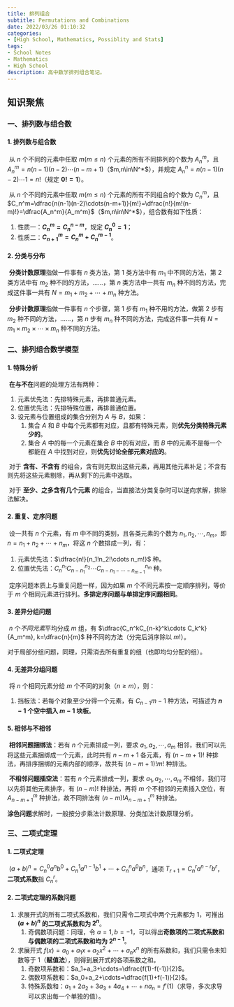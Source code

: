```yaml
---
title: 排列组合
subtitle: Permutations and Combinations
date: 2022/03/26 01:10:32
categories:
- [High School, Mathematics, Possiblity and Stats]
tags:
- School Notes
- Mathematics
- High School
description: 高中数学排列组合笔记。
---
```


## 知识聚焦

### 一、排列数与组合数

#### 1. 排列数与组合数

​	从 $n$ 个不同的元素中任取 $m(m\leqslant n)$ 个元素的所有不同排列的个数为 $A_n^m$，且 $A_n^m=n(n-1)(n-2)\cdots(n-m+1)$（$m,n\in\N^*$），并规定 $A_n^n=n(n-1)(n-2)\cdots1=n!$（规定 **$0!=1$**）。

​	从 $n$ 个不同的元素中任取 $m(m\leqslant n)$ 个元素的所有不同组合的个数为 $C_n^m$，且 $C_n^m=\dfrac{n(n-1)(n-2)\cdots(n-m+1)}{m!}=\dfrac{n!}{m!(n-m)!}=\dfrac{A_n^m}{A_m^m}$（$m,n\in\N^*$），组合数有如下性质：

1. 性质一：**$C_n^m=C_n^{n-m}$**，规定 **$C_n^0=1$**；
2. 性质二：**$C_{n+1}^m=C_n^m+C_n^{m-1}$**。

#### 2. 分类与分布

​	**分类计数原理**指做一件事有 $n$ 类方法，第 1 类方法中有 $m_1$ 中不同的方法，第 2 类方法中有 $m_2$ 种不同的方法，……，第 $n$ 类方法中一共有 $m_n$ 种不同的方法，完成这件事一共有 $N = m_1 + m_2 + \cdots + m_n$ 种方法。

​	**分步计数原理**指做一件事有 $n$ 个步骤，第 1 步有 $m_1$ 种不用的方法，做第 2 步有 $m_2$ 种不同的方法，……，第 $n$ 步有 $m_n$ 种不同的方法，完成这件事一共有 $N=m_1\times m_2\times\cdots\times m_n$ 种不同的方法。

### 二、排列组合数学模型

#### 1. 特殊分析

​	**在与不在**问题的处理方法有两种：

1. 元素优先法：先排特殊元素，再排普通元素。
2. 位置优先法：先排特殊位置，再排普通位置。
3. 设元素与位置组成的集合分别为 $A$ 与 $B$，如果：
    1. 集合 $A$ 和 $B$ 中每个元素都有对应，且都有特殊元素，则**优先分类特殊元素少的**。
    2. 集合 $A$ 中的每一个元素在集合 $B$ 中的有对应，而 $B$ 中的元素不是每一个都能在 $A$ 中找到对应，则**优先讨论全部元素对应的**。

​	对于 **含有、不含有** 的组合，含有则先取出这些元素，再用其他元素补足；不含有则先将这些元素剔除，再从剩下的元素中选取。

​	对于 **至少、之多含有几个元素** 的组合，当直接法分类复杂时可以逆向求解，排除法解决。

#### 2. 重复、定序问题

​	设一共有 $n$ 个元素，有 $m$ 中不同的类别，且各类元素的个数为 $n_1, n_2, \cdots, n_m$，即 $n=n_1+n_2+\cdots+n_m$，将这 $n$ 个数排成一列，有：

1. 元素优先法：$\dfrac{n!}{n_1!n_2!\cdots n_m!}$ 种。
2. 位置优先法：$C_n^{n_1}C_{n-n_1}^{n_2}\cdots C_{n-n_1-\cdots-n_{m-1}}^{n_m}$ 种。

​	定序问题本质上与重复问题一样，因为如果 $m$ 个不同元素按一定顺序排列，等价于 $m$ 个相同元素进行排列。**多排定序问题与单排定序问题相同**。

#### 3. 差异分组问题

​	$n$ 个*不同元素*平均分成 $m$ 组，有 $\dfrac{C_n^kC_{n-k}^k\cdots C_k^k}{A_m^m}, k=\dfrac{n}{m}$ 种不同的方法（分完后消序除以 $m!$）。

​	对于局部分组问题，同理，只需消去所有重复的组（也即均匀分配的组）。

#### 4. 无差异分组问题

​	将 $n$ 个相同元素分给 $m$ 个不同的对象（$n\geqslant m$），则：

1. 挡板法：若每个对象至少分得一个元素，有 $C_{n-1}{m-1}$ 种方法，可描述为 **$n-1$ 个空中插入 $m-1$ 块板**。

#### 5. 相邻与不相邻

​	**相邻问题捆绑法**：若有 $n$ 个元素排成一列，要求 $a_1, a_2, \cdots, a_m$ 相邻，我们可以先将这些元素捆绑成一个元素，此时共有 $n-m+1$ 各元素，有 $(n-m+1)!$ 种排法，再排序捆绑的元素内部的顺序，故共有 $(n-m+1)!m!$ 种排法。

​	**不相邻问题插空法**：若有 $n$ 个元素排成一列，要求 $a_1, a_2, \cdots, a_m$ 不相邻，我们可以先将其他元素排序，有 $(n-m)!$ 种排法，再将 $m$ 个不相邻的元素插入空位，有 $A_{n-m+1}^m$ 种排法，故不同排法有 $(n-m)!A_{n-m+1}^m$ 种排法。

​	**涂色问题**求解时，一般按分步乘法计数原理、分类加法计数原理分析。

### 三、二项式定理

#### 1. 二项式定理

​	$(a+b)^n=C_n^0a^nb^0+C_n^1a^{n-1}b^1+\cdots+C_n^na^0b^n$，通项 $T_{r+1}=C_n^ra^{n-r}b^r$，**二项式系数**指 $C_n^r$。

#### 2. 二项式定理的系数问题

1. 求展开式的所有二项式系数和，我们只需令二项式中两个元素都为 $1$，可推出 **$(a+b)^n$ 的二项式系数和为 $2^n$**。
    1. 奇偶数项问题：同理，令 $a=1,b=-1$，可以得出**奇数项的二项式系数和与偶数项的二项式系数和均为 $2^{n-1}$**。
2. 求展开式 $f(x)=a_0+a_1x+a_2x^2+\cdots+a_nx^n$ 的所有系数和，我们只需令未知数等于 $1$（**赋值法**），则得到展开式的各项系数之和。
    1. 奇数项系数和：$a_1+a_3+\cdots=\dfrac{f(1)-f(-1)}{2}$。
    2. 偶数项系数和：$a_0+a_2+\cdots=\dfrac{f(1)+f(-1)}{2}$。
    3. 特殊系数和：$a_1+2a_2+3a_3+4a_4+\cdots+na_n=f'(1)$（求导，多次求导可以求出每一个单独的值）。